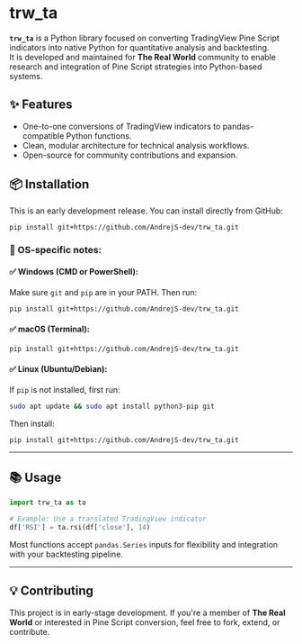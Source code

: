 # trw_ta

**`trw_ta`** is a Python library focused on converting TradingView Pine Script indicators into native Python for quantitative analysis and backtesting.  
It is developed and maintained for **The Real World** community to enable research and integration of Pine Script strategies into Python-based systems.

## ✨ Features

- One-to-one conversions of TradingView indicators to pandas-compatible Python functions.
- Clean, modular architecture for technical analysis workflows.
- Open-source for community contributions and expansion.

## 📦 Installation

This is an early development release. You can install directly from GitHub:

```bash
pip install git+https://github.com/AndrejS-dev/trw_ta.git
````

### 🔧 OS-specific notes:

#### ✅ Windows (CMD or PowerShell):

Make sure `git` and `pip` are in your PATH. Then run:

```bash
pip install git+https://github.com/AndrejS-dev/trw_ta.git
```

#### ✅ macOS (Terminal):

```bash
pip install git+https://github.com/AndrejS-dev/trw_ta.git
```

#### ✅ Linux (Ubuntu/Debian):

If `pip` is not installed, first run:

```bash
sudo apt update && sudo apt install python3-pip git
```

Then install:

```bash
pip install git+https://github.com/AndrejS-dev/trw_ta.git
```

---

## 📚 Usage

```python
import trw_ta as ta

# Example: Use a translated TradingView indicator
df['RSI'] = ta.rsi(df['close'], 14)
```

Most functions accept `pandas.Series` inputs for flexibility and integration with your backtesting pipeline.

---

## 💡 Contributing

This project is in early-stage development. If you're a member of **The Real World** or interested in Pine Script conversion, feel free to fork, extend, or contribute.

